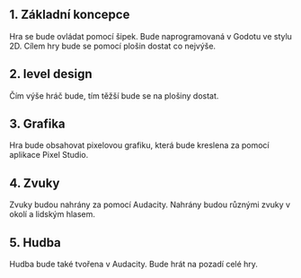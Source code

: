 ## 1. Základní koncepce

Hra se bude ovládat pomocí šipek. Bude naprogramovaná v Godotu ve stylu 2D. Cílem hry bude se pomocí plošin dostat co nejvýše.

## 2. level design

Čím výše hráč bude, tím těžší bude se na plošiny dostat.

## 3. Grafika

Hra bude obsahovat pixelovou grafiku, která bude kreslena za pomocí aplikace Pixel Studio.

## 4. Zvuky

Zvuky budou nahrány za pomocí Audacity. Nahrány budou různými zvuky v okolí a lidským hlasem.

## 5. Hudba

Hudba bude také tvořena v Audacity. Bude hrát na pozadí celé hry.
